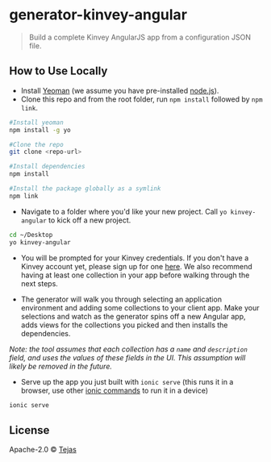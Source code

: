 # generator-kinvey-angular
> Build a complete Kinvey AngularJS app from a configuration JSON file.

## How to Use Locally

* Install [Yeoman](http://yeoman.io) (we assume you have pre-installed [node.js](https://nodejs.org/)).
* Clone this repo and from the root folder, run `npm install` followed by `npm link`. 

```bash
#Install yeoman
npm install -g yo

#Clone the repo
git clone <repo-url>

#Install dependencies
npm install

#Install the package globally as a symlink
npm link
```

* Navigate to a folder where you'd like your new project. Call `yo kinvey-angular` to kick off a new project.

```bash
cd ~/Desktop
yo kinvey-angular
```

* You will be prompted for your Kinvey credentials. If you don't have a Kinvey account yet, please sign up for one [here](https://us1.kinvey.com). We also recommend having at least one collection in your app before walking through the next steps.

* The generator will walk you through selecting an application environment and adding some collections to your client app. Make your selections and watch as the generator spins off a new Angular app, adds views for the collections you picked and then installs the dependencies.

_Note: the tool assumes that each collection has a `name` and `description` field, and uses the values of these fields in the UI. This assumption will likely be removed in the future._

* Serve up the app you just built with `ionic serve` (this runs it in a browser, use other [ionic commands](http://ionicframework.com/getting-started/) to run it in a device)

```bash
ionic serve
```

## License

Apache-2.0 © [Tejas]()


[npm-image]: https://badge.fury.io/js/generator-kinvey-angular.svg
[npm-url]: https://npmjs.org/package/generator-kinvey-angular
[travis-image]: https://travis-ci.org//generator-kinvey-angular.svg?branch=master
[travis-url]: https://travis-ci.org//generator-kinvey-angular
[daviddm-image]: https://david-dm.org//generator-kinvey-angular.svg?theme=shields.io
[daviddm-url]: https://david-dm.org//generator-kinvey-angular
[coveralls-image]: https://coveralls.io/repos//generator-kinvey-angular/badge.svg
[coveralls-url]: https://coveralls.io/r//generator-kinvey-angular
